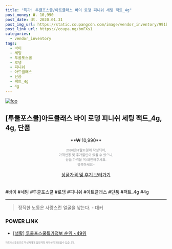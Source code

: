 ```yaml
--- 
title: "특가! 투쿨포스쿨/아트클래스 바이 로댕 피니쉬 세팅 팩트_4g" 
post_money: ₩. 10,990 
post_date: dt. 2020.01.31 
post_img_url: https://static.coupangcdn.com/image/vendor_inventory/991b/bc9e87cb345c0468838ef4639db3b7fd5313d43653fba89749138357a42b.jpg 
post_link_url: https://coupa.ng/bnFXs1 
categories: 
  - vendor_inventory 
tags: 
  - 바이 
  - 세팅 
  - 투쿨포스쿨 
  - 로댕 
  - 피니쉬 
  - 아트클래스 
  - 단품 
  - 팩트_4g 
  - 4g 
--- 
```

[![foo](https://static.coupangcdn.com/image/vendor_inventory/991b/bc9e87cb345c0468838ef4639db3b7fd5313d43653fba89749138357a42b.jpg)](https://coupa.ng/bnFXs1) 

## [투쿨포스쿨]아트클래스 바이 로댕 피니쉬 세팅 팩트_4g, 4g, 단품 
<p style="text-align: center;">**₩ 10,990**</p> 
<p style="text-align: center;"><span style="color: #898c8f; font-family: Georgia,Times,serif; font-size: 0.75em;">2020년01월31일에 작성되어, <br>가격변동 및 추가할인이 있을 수 있으니,<br> 상품 가격을 꼭!확인해주세요.<br>행복하세요~</span> 
</p>	 
<div markdown="0" style="text-align: center;"><a href="https://coupa.ng/bnFXs1" class="btn btn--success">상품가격 및 후기 보러가기</a></div> 
<br><br> 
  #바이 #세팅 #투쿨포스쿨 #로댕 #피니쉬 #아트클래스 #단품 #팩트_4g #4g 
<hr> 

> 정직한 노동은 사랑스런 얼굴을 낳는다. - 대커 


### POWER LINK

* <a href="https://blog.naver.com/sakai111/221774817772" target="_blank"> [생활] 투쿨포스쿨특가정보 순위 ~49위</a>

<span style="color: #898c8f; font-family: Georgia,Times,serif; font-size: 0.55em;">파트너스활동으로 작성자에게 일정액의 커미션이 제공될수 있습니다.</span> 
